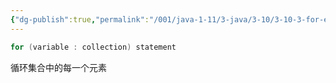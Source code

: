 ```yaml
---
{"dg-publish":true,"permalink":"/001/java-1-11/3-java/3-10/3-10-3-for-each/","dgPassFrontmatter":true,"created":"2024-05-06T14:06:59.548+08:00","updated":"2024-06-01T10:44:52.540+08:00"}
---
```


```java
for (variable : collection) statement
```

循环集合中的每一个元素
